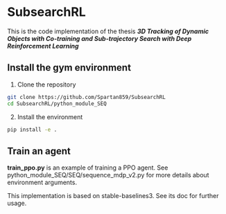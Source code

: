 # SubsearchRL

This is the code implementation of the thesis ***3D Tracking of Dynamic Objects with Co-training and Sub-trajectory Search with Deep Reinforcement Learning***

## Install the gym environment

1. Clone the repository

```bash
git clone https://github.com/Spartan859/SubsearchRL
cd SubsearchRL/python_module_SEQ
```

2. Install the environment
```bash
pip install -e .
```

## Train an agent
**train_ppo.py** is an example of training a PPO agent.
See python_module_SEQ/SEQ/sequence_mdp_v2.py for more details about environment arguments.

This implementation is based on stable-baselines3. See its doc for further usage.


